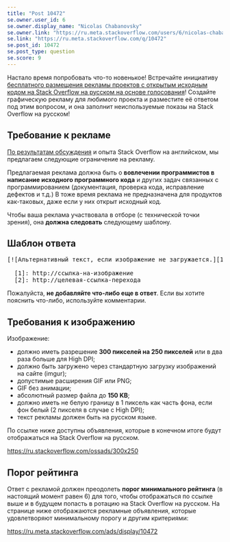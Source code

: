 ```yaml
---
title: "Post 10472"
se.owner.user_id: 6
se.owner.display_name: "Nicolas Chabanovsky"
se.owner.link: "https://ru.meta.stackoverflow.com/users/6/nicolas-chabanovsky"
se.link: "https://ru.meta.stackoverflow.com/q/10472"
se.post_id: 10472
se.post_type: question
se.score: 9
---
```

<p>Настало время попробовать что-то новенькое! Встречайте инициативу <a href="http://blog.stackoverflow.com/2009/12/free-vote-based-advertising-for-open-source-projects/">бесплатного размещения рекламы проектов с открытым исходным кодом на Stack Overflow на русском на основе голосования</a>! Создайте графическую рекламу для любимого проекта и разместите её ответом под этим вопросом, и она заполнит неиспользуемые показы на Stack Overflow на русском!</p>

<h2>Требование к рекламе</h2>

<p><a href="https://ru.meta.stackoverflow.com/q/10301/6">По результатам обсуждения</a> и опыта Stack Overflow на английском, мы предлагаем следующие ограничение на рекламу.</p>

<p>Предлагаемая реклама должна быть о <strong>вовлечении программистов в написание исходного программного кода</strong> и других задач связанных с программированием (документация, проверка кода, исправление дефектов и т.д.) В тоже время реклама не предназначена для продуктов как-таковых, даже если у них открыт исходный код. </p>

<p>Чтобы ваша реклама участвовала в отборе (с технической точки зрения), она <strong>должна следовать</strong> следующему шаблону.</p>

<h2>Шаблон ответа</h2>

<pre>
[![Альтернативный текст, если изображение не загружается.][1]][2]

  [1]: http://ссылка-на-изображение
  [2]: http://целевая-ссылка-перехода
</pre>

<p>Пожалуйста,  <strong>не добавляйте что-либо еще в ответ</strong>. Если вы хотите пояснить что-либо, используйте комментарии.</p>

<h2>Требования к изображению</h2>

<p>Изображение:</p>

<ul>
<li>должно иметь разрешение <strong>300 пикселей на 250 пикселей</strong> или в два раза больше для High DPI;</li>
<li>должно быть загружено через стандартную загрузку изображений на сайте (imgur);</li>
<li>допустимые расширения GIF или PNG;</li>
<li>GIF без анимации;</li>
<li>абсолютный размер файла до <strong>150 KB</strong>;</li>
<li>должно иметь не белую границу в 1 пиксель как часть фона, если фон белый (2 пикселя в случае с High DPI);</li>
<li>текст рекламы должен быть на русском языке.</li>
</ul>

<p>По ссылке ниже доступны объявления, которые в конечном итоге будут отображаться на Stack Overflow на русском.</p>

<p><a href="https://ru.stackoverflow.com/ossads/300x250">https://ru.stackoverflow.com/ossads/300x250</a> </p>

<h2>Порог рейтинга</h2>

<p>Ответ с рекламой должен преодолеть <strong>порог минимального рейтинга</strong> (в настоящий момент равен 6) для того, чтобы отображаться по ссылке выше и в будущем попасть в ротацию на Stack Overflow на русском. На странице ниже отображаются рекламные объявления, которые удовлетворяют минимальному порогу и другим критериями:</p>

<p><a href="https://ru.meta.stackoverflow.com/ads/display/10472">https://ru.meta.stackoverflow.com/ads/display/10472</a></p>
